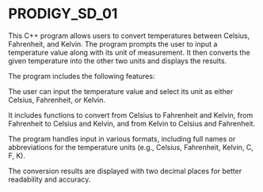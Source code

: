 # PRODIGY_SD_01
This C++ program allows users to convert temperatures between Celsius, Fahrenheit, and Kelvin. The program prompts the user to input a temperature value along with its unit of measurement. It then converts the given temperature into the other two units and displays the results.

The program includes the following features:

The user can input the temperature value and select its unit as either Celsius, Fahrenheit, or Kelvin.

It includes functions to convert from Celsius to Fahrenheit and Kelvin, from Fahrenheit to Celsius and Kelvin, and from Kelvin to Celsius and Fahrenheit.

The program handles input in various formats, including full names or abbreviations for the temperature units (e.g., Celsius, Fahrenheit, Kelvin, C, F, K).

The conversion results are displayed with two decimal places for better readability and accuracy.

